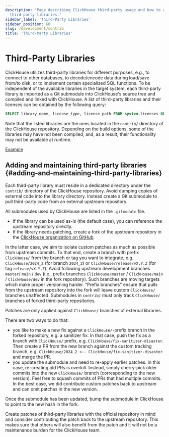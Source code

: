 ```yaml
---
description: 'Page describing ClickHouse third-party usage and how to add and maintain
  third-party libraries.'
sidebar_label: 'Third-Party Libraries'
sidebar_position: 60
slug: /development/contrib
title: 'Third-Party Libraries'
---
```


# Third-Party Libraries

ClickHouse utilizes third-party libraries for different purposes, e.g., to connect to other databases, to decode/encode data during load/save from/to disk, or to implement certain specialized SQL functions.
To be independent of the available libraries in the target system, each third-party library is imported as a Git submodule into ClickHouse's source tree and compiled and linked with ClickHouse.
A list of third-party libraries and their licenses can be obtained by the following query:

```sql
SELECT library_name, license_type, license_path FROM system.licenses ORDER BY library_name COLLATE 'en';
```

Note that the listed libraries are the ones located in the `contrib/` directory of the ClickHouse repository.
Depending on the build options, some of the libraries may have not been compiled, and, as a result, their functionality may not be available at runtime.

[Example](https://sql.clickhouse.com?query_id=478GCPU7LRTSZJBNY3EJT3)

## Adding and maintaining third-party libraries {#adding-and-maintaining-third-party-libraries}

Each third-party library must reside in a dedicated directory under the `contrib/` directory of the ClickHouse repository.
Avoid dumping copies of external code into the library directory.
Instead create a Git submodule to pull third-party code from an external upstream repository.

All submodules used by ClickHouse are listed in the `.gitmodule` file.

- If the library can be used as-is (the default case), you can reference the upstream repository directly.
- If the library needs patching, create a fork of the upstream repository in the [ClickHouse organization on GitHub](https://github.com/ClickHouse).

In the latter case, we aim to isolate custom patches as much as possible from upstream commits.
To that end, create a branch with prefix `ClickHouse/` from the branch or tag you want to integrate, e.g. `ClickHouse/2024_2` (for branch `2024_2`) or `ClickHouse/release/vX.Y.Z` (for tag `release/vX.Y.Z`).
Avoid following upstream development branches `master`/ `main` / `dev` (i.e., prefix branches `ClickHouse/master` / `ClickHouse/main` / `ClickHouse/dev` in the fork repository).
Such branches are moving targets which make proper versioning harder.
"Prefix branches" ensure that pulls from the upstream repository into the fork will leave custom `ClickHouse/` branches unaffected.
Submodules in `contrib/` must only track `ClickHouse/` branches of forked third-party repositories.

Patches are only applied against `ClickHouse/` branches of external libraries.

There are two ways to do that:

- you like to make a new fix against a `ClickHouse/`-prefix branch in the forked repository, e.g. a sanitizer fix. In that case, push the fix as a branch with `ClickHouse/` prefix, e.g. `ClickHouse/fix-sanitizer-disaster`. Then create a PR from the new branch against the custom tracking branch, e.g. `ClickHouse/2024_2 <-- ClickHouse/fix-sanitizer-disaster` and merge the PR.
- you update the submodule and need to re-apply earlier patches. In this case, re-creating old PRs is overkill. Instead, simply cherry-pick older commits into the new `ClickHouse/` branch (corresponding to the new version). Feel free to squash commits of PRs that had multiple commits. In the best case, we did contribute custom patches back to upstream and can omit patches in the new version.

Once the submodule has been updated, bump the submodule in ClickHouse to point to the new hash in the fork.

Create patches of third-party libraries with the official repository in mind and consider contributing the patch back to the upstream repository.
This makes sure that others will also benefit from the patch and it will not be a maintenance burden for the ClickHouse team.
